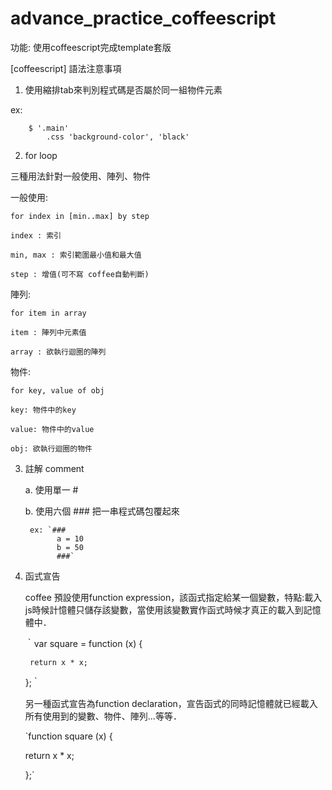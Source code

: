# advance_practice_coffeescript

功能: 使用coffeescript完成template套版

[coffeescript] 語法注意事項

1. 使用縮排tab來判別程式碼是否屬於同一組物件元素

ex: 

		$ '.main'
			.css 'background-color', 'black'
        
2.	for loop

三種用法針對一般使用、陣列、物件

一般使用:

  `for index in [min..max] by step`
  
    index : 索引
    
    min, max : 索引範圍最小值和最大值
    
    step : 增值(可不寫 coffee自動判斷)
    
陣列:

  `for item in array`
  
    item : 陣列中元素值
    
    array : 欲執行迴圈的陣列
    
物件:

  `for key, value of obj`
  
    key: 物件中的key
    
    value: 物件中的value
    
    obj: 欲執行迴圈的物件

3. 註解 comment

	a. 使用單一 #
	
	b. 使用六個 ### 把一串程式碼包覆起來

		ex: `###
			  a = 10
			  b = 50
			  ###`
	
4. 函式宣告

	coffee 預設使用function expression，該函式指定給某一個變數，特點:載入js時候計憶體只儲存該變數，當使用該變數實作函式時候才真正的載入到記憶體中．
	
	｀var square = function (x) {
		
		return x * x;
		
	};｀
	
	另一種函式宣告為function declaration，宣告函式的同時記憶體就已經載入所有使用到的變數、物件、陣列...等等．
	
	`function square (x) {
	
	return x * x;
	
	};`
		
